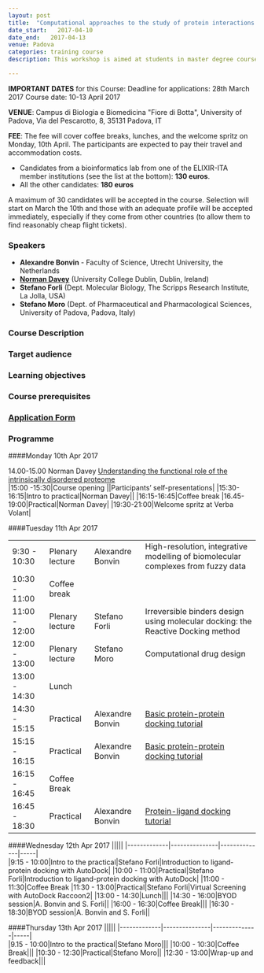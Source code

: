 ```yaml
---
layout: post
title:  "Computational approaches to the study of protein interactions and rational drug design"
date_start:   2017-04-10
date_end:   2017-04-13
venue: Padova
categories: training course
description: This workshop is aimed at students in master degree courses, PhD students and post-doctoral researchers who are working or planning to work in the field of protein interactions from a molecular and structural point of view. In this workshop, participants will familiarise with docking approaches to the study of protein-protein interactions (PPIs) and protein-small molecule interactions. Irreversible binders design using molecular docking and computational methods to rational drug design will be also described, as well as the functional role of the intrinsically disordered proteins.

---
```


**IMPORTANT DATES** for this Course:
   Deadline for applications: 28th March 2017
   Course date: 10-13 April 2017

 **VENUE**:
   Campus di Biologia e Biomedicina "Fiore di Botta", University of Padova, Via del Pescarotto, 8, 35131 Padova, IT

 **FEE**:
 The fee will cover coffee breaks, lunches, and the welcome spritz on Monday, 10th April. The participants are expected to pay their travel and accommodation costs.
 
 - Candidates from a bioinformatics lab from one of the ELIXIR-ITA member institutions (see the list at the bottom): **130 euros**. 
 - All the other candidates: **180 euros**


A maximum of 30 candidates will be accepted in the course. Selection will start on March the 10th and those with an adequate profile will be accepted immediately, especially if they come from other countries (to allow them to find reasonably cheap flight tickets). 

### Speakers
- **Alexandre Bonvin** - Faculty of Science, Utrecht University, the Netherlands
- [**Norman Davey**](../) (University College Dublin, Dublin, Ireland)
- **Stefano Forli** (Dept. Molecular Biology, The Scripps Research Institute, La Jolla, USA)
- **Stefano Moro** (Dept. of Pharmaceutical and Pharmacological Sciences, University of Padova, Padova, Italy)

### Course Description

### Target audience

### Learning objectives

### Course prerequisites

### [Application Form](http://)

### Programme

####Monday 10th Apr 2017
                   
14.00-15.00  Norman Davey [Understanding the functional role of the intrinsically disordered proteome]("../docs/norman-davey-abstract-padova-2017.pdf") <br>
|15:00 -15:30|Course opening  ||Participants’ self-presentations|
|15:30-16:15|Intro to practical|Norman Davey||
|16:15-16:45|Coffee break
|16.45-19:00|Practical|Norman Davey|
|19:30-21:00|Welcome spritz at Verba Volant|


####Tuesday 11th Apr 2017

|||||
|-------------|---------------|--------------|-----|                         
|9:30 - 10:30|Plenary lecture|Alexandre Bonvin|High-resolution, integrative modelling of biomolecular complexes from fuzzy data|
|10:30 - 11:00|Coffee break|
|11:00 - 12:00|Plenary lecture|Stefano Forli|Irreversible binders design using molecular docking: the Reactive Docking method|
|12:00 - 13:00|Plenary lecture|Stefano Moro|Computational drug design|
|13:00 - 14:30|Lunch|
|14:30 - 15:15|Practical|Alexandre Bonvin|<a href="http://www.bonvinlab.org/education/HADDOCK-protein-protein-basic/">Basic protein-protein docking tutorial</a>|
|15:15 - 16:15|Practical|Alexandre Bonvin|<a href="http://www.bonvinlab.org/education/HADDOCK-protein-protein-basic/">Basic protein-protein docking tutorial</a>|
|16:15 - 16:45|Coffee Break|||
|16:45 - 18:30|Practical|Alexandre Bonvin|<a href="http://www.bonvinlab.org/education/HADDOCK-binding-sites/">Protein-ligand docking tutorial</a>|

####Wednesday 12th Apr 2017
|||||
|-------------|---------------|--------------|-----|                         
|9:15 - 10:00|Intro to the practical|Stefano Forli|Introduction to ligand-protein docking with AutoDock|
|10:00 - 11:00|Practical|Stefano Forli|Introduction to ligand-protein docking with AutoDock|
|11:00 - 11:30|Coffee Break
|11:30 - 13:00|Practical|Stefano Forli|Virtual Screening with AutoDock Raccoon2|
|13:00 - 14:30|Lunch|||
|14:30 - 16:00|BYOD session|A. Bonvin and S. Forli||
|16:00 - 16:30|Coffee Break|||
|16:30 - 18:30|BYOD session|A. Bonvin and S. Forli||

####Thursday 13th Apr 2017
|||||
|-------------|---------------|--------------|-----|                         
|9.15 - 10:00|Intro to the practical|Stefano Moro|||
|10:00 - 10:30|Coffee Break|||
|10:30 - 12:30|Practical|Stefano Moro||
|12:30 - 13:00|Wrap-up and feedback|||

